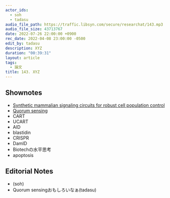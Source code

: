 ```yaml
---
actor_ids:
  - soh
  - tadasu
audio_file_path: https://traffic.libsyn.com/secure/researchat/143.mp3 
audio_file_size: 43713767
date: 2022-07-26 22:00:00 +0900
rec_date: 2022-04-08 23:00:00 -0500
edit_by: tadasu
description: XYZ
duration: "00:39:31"
layout: article
tags:
  - 論文
title: 143. XYZ
---
```


## Shownotes
- [Synthetic mammalian signaling circuits for robust cell population control](https://pubmed.ncbi.nlm.nih.gov/35235768/)
- [Quorum sensing](https://en.wikipedia.org/wiki/Quorum_sensing)
- CART
- UCART
- AID
- blastidin
- CRISPR
- DamID
- Biotechの水平思考
- apoptosis

## Editorial Notes
- (soh)
- Quorum sensingおもしろいなぁ(tadasu)
